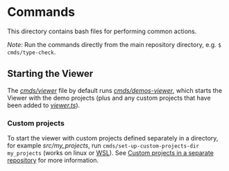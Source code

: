 # Commands

This directory contains bash files for performing common actions.

_Note:_ Run the commands directly from the main repository directory, e.g.
`$ cmds/type-check`.

## Starting the Viewer

The [_cmds/viewer_](viewer) file by default runs
[_cmds/demos-viewer_](demos-viewer), which starts the Viewer with the demo
projects (plus and any custom projects that have been added to
[_viewer.ts_](../src/viewer/viewer.ts)).

### Custom projects

To start the viewer with custom projects defined separately in a directory, for
example _src/my_projects_, run `cmds/set-up-custom-projects-dir my_projects`
(works on linux or [WSL](https://learn.microsoft.com/en-us/windows/wsl/)). See
[Custom projects in a separate repository](../wiki/installation_and_usage.md#in-a-separate-repository)
for more information.
